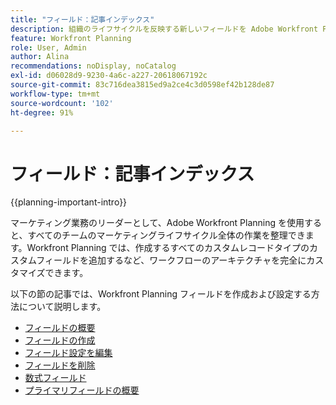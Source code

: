 ```yaml
---
title: "フィールド：記事インデックス"
description: 組織のライフサイクルを反映する新しいフィールドを Adobe Workfront Planning に追加できます。フィールドは、レコードタイプの属性です。
feature: Workfront Planning
role: User, Admin
author: Alina
recommendations: noDisplay, noCatalog
exl-id: d06028d9-9230-4a6c-a227-20618067192c
source-git-commit: 83c716dea3815ed9a2ce4c3d0598ef42b128de87
workflow-type: tm+mt
source-wordcount: '102'
ht-degree: 91%

---
```



# フィールド：記事インデックス

{{planning-important-intro}}

マーケティング業務のリーダーとして、Adobe Workfront Planning を使用すると、すべてのチームのマーケティングライフサイクル全体の作業を整理できます。Workfront Planning では、作成するすべてのカスタムレコードタイプのカスタムフィールドを追加するなど、ワークフローのアーキテクチャを完全にカスタマイズできます。

以下の節の記事では、Workfront Planning フィールドを作成および設定する方法について説明します。

* [フィールドの概要](/help/quicksilver/planning/fields/fields-overview.md)
* [フィールドの作成](/help/quicksilver/planning/fields/create-fields.md)
* [フィールド設定を編集](/help/quicksilver/planning/fields/edit-fields.md)
* [フィールドを削除](/help/quicksilver/planning/fields/delete-fields.md)
* [数式フィールド](/help/quicksilver/planning/fields/formula-fields.md)
* [プライマリフィールドの概要](/help/quicksilver/planning/fields/primary-field-overview.md)
